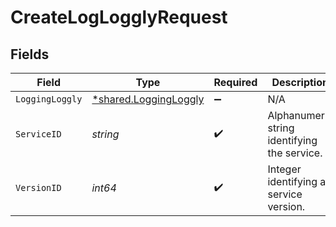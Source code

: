 # CreateLogLogglyRequest


## Fields

| Field                                                         | Type                                                          | Required                                                      | Description                                                   | Example                                                       |
| ------------------------------------------------------------- | ------------------------------------------------------------- | ------------------------------------------------------------- | ------------------------------------------------------------- | ------------------------------------------------------------- |
| `LoggingLoggly`                                               | [*shared.LoggingLoggly](../../models/shared/loggingloggly.md) | :heavy_minus_sign:                                            | N/A                                                           |                                                               |
| `ServiceID`                                                   | *string*                                                      | :heavy_check_mark:                                            | Alphanumeric string identifying the service.                  | SU1Z0isxPaozGVKXdv0eY                                         |
| `VersionID`                                                   | *int64*                                                       | :heavy_check_mark:                                            | Integer identifying a service version.                        | 1                                                             |